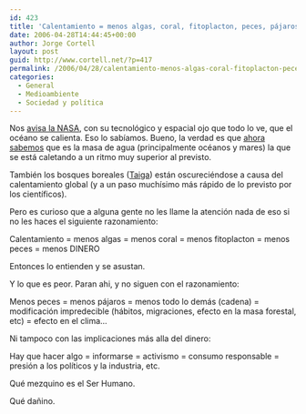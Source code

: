 ```yaml
---
id: 423
title: 'Calentamiento = menos algas, coral, fitoplacton, peces, pájaros&#8230; DINERO!?'
date: 2006-04-28T14:44:45+00:00
author: Jorge Cortell
layout: post
guid: http://www.cortell.net/?p=417
permalink: /2006/04/28/calentamiento-menos-algas-coral-fitoplacton-peces-pajaros-dinero/
categories:
  - General
  - Medioambiente
  - Sociedad y polí­tica
---
```

Nos [avisa la NASA](http://earthobservatory.nasa.gov/Newsroom/NewImages/images.php3?img_id=17237), con su tecnológico y espacial ojo que todo lo ve, que el océano se calienta. Eso lo sabí­amos. Bueno, la verdad es que [ahora sabemos](http://earthobservatory.nasa.gov/Study/HeatBucket/) que es la masa de agua (principalmente océanos y mares) la que se está caletando a un ritmo muy superior al previsto.

También los bosques boreales ([Taiga](http://earthobservatory.nasa.gov/Study/BOREASIntro/)) están oscureciéndose a causa del calentamiento global (y a un paso muchí­simo más rápido de lo previsto por los cientí­ficos).

Pero es curioso que a alguna gente no les llame la atención nada de eso si no les haces el siguiente razonamiento:

Calentamiento = menos algas = menos coral = menos fitoplacton = menos peces = menos DINERO

Entonces lo entienden y se asustan.

Y lo que es peor. Paran ahi, y no siguen con el razonamiento:

Menos peces = menos pájaros = menos todo lo demás (cadena) = modificación impredecible (hábitos, migraciones, efecto en la masa forestal, etc) = efecto en el clima&#8230;

Ni tampoco con las implicaciones más alla del dinero:

Hay que hacer algo = informarse = activismo = consumo responsable = presión a los polí­ticos y la industria, etc.

Qué mezquino es el Ser Humano.

Qué dañino.